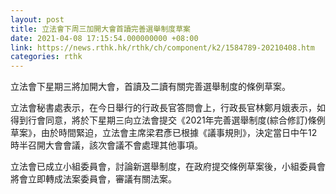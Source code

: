 ```yaml
---
layout: post
title: 立法會下周三加開大會首讀完善選舉制度草案
date: 2021-04-08 17:15:54.000000000 +08:00
link: https://news.rthk.hk/rthk/ch/component/k2/1584789-20210408.htm
categories: rthk
---
```


立法會下星期三將加開大會，首讀及二讀有關完善選舉制度的條例草案。

立法會秘書處表示，在今日舉行的行政長官答問會上，行政長官林鄭月娥表示，如得到行會同意，將於下星期三向立法會提交《2021年完善選舉制度(綜合修訂)條例草案》，由於時間緊迫，立法會主席梁君彥已根據《議事規則》，決定當日中午12時半召開大會會議，該次會議不會處理其他事項。

立法會已成立小組委員會，討論新選舉制度，在政府提交條例草案後，小組委員會將會立即轉成法案委員會，審議有關法案。
